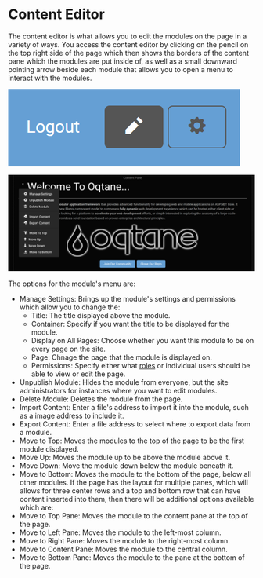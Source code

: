 # Content Editor

The content editor is what allows you to edit the modules on the page in a variety of ways\. You access the content editor by clicking on the pencil on the top right side of the page which then shows the borders of the content pane which the modules are put inside of, as well as a small downward pointing arrow beside each module that allows you to open a menu to interact with the modules\.

![pencil-edit](pencil-edit.png)

![content-arrow](content-arrow.png)

The options for the module's menu are:
* Manage Settings: Brings up the module's settings and permissions which allow you to change the:
    * Title: The title displayed above the module\.
    * Container: Specify if you want the title to be displayed for the module\.
    * Display on All Pages: Choose whether you want this module to be on every page on the site\.
    * Page: Chnage the page that the module is displayed on\.
    * Permissions: Specify either what [roles](/admin/AdminDashboard/role-management.md) or individual users should be able to view or edit the page\.
* Unpublish Module: Hides the module from everyone, but the site administrators for instances where you want to edit modules\.
* Delete Module: Deletes the module from the page\.
* Import Content: Enter a file's address to import it into the module, such as a image address to include it\.
* Export Content: Enter a file address to select where to export data from a module\.
* Move to Top: Moves the modules to the top of the page to be the first module displayed\.
* Move Up: Moves the module up to be above the module above it\.
* Move Down: Move the module down below the module beneath it\.
* Move to Bottom: Moves the module to the bottom of the page, below all other modules\.
If the page has the layout for multiple panes, which will allows for three center rows and a top and bottom row that can have content inserted into them, then there will be additional options available which are:
* Move to Top Pane: Moves the module to the content pane at the top of the page\.
* Move to Left Pane: Moves the module to the left-most column\.
* Move to Right Pane: Moves the module to the right-most column\.
* Move to Content Pane: Moves the module to the central column\.
* Move to Bottom Pane: Moves the module to the pane at the bottom of the page\.